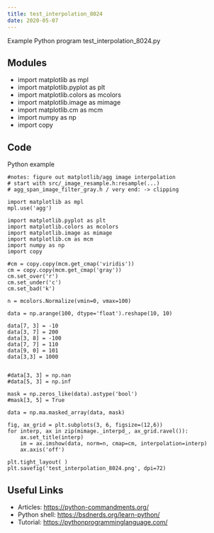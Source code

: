 ```yaml
---
title: test_interpolation_8024
date: 2020-05-07
---
```

Example Python program test_interpolation_8024.py

## Modules

* import matplotlib as mpl
* import matplotlib.pyplot as plt
* import matplotlib.colors as mcolors
* import matplotlib.image as mimage
* import matplotlib.cm as mcm
* import numpy as np
* import copy

## Code

Python example

    #notes: figure out matplotlib/agg image interpolation
    # start with src/_image_resample.h:resample(...)
    # agg_span_image_filter_gray.h / very end: -> clipping
    
    import matplotlib as mpl
    mpl.use('agg')
    
    import matplotlib.pyplot as plt
    import matplotlib.colors as mcolors
    import matplotlib.image as mimage
    import matplotlib.cm as mcm
    import numpy as np
    import copy
    
    #cm = copy.copy(mcm.get_cmap('viridis'))
    cm = copy.copy(mcm.get_cmap('gray'))
    cm.set_over('r')
    cm.set_under('c')
    cm.set_bad('k')
    
    n = mcolors.Normalize(vmin=0, vmax=100)
    
    data = np.arange(100, dtype='float').reshape(10, 10)
    
    data[7, 3] = -10
    data[3, 7] = 200
    data[3, 8] = -100
    data[7, 7] = 110
    data[9, 0] = 101
    data[3,3] = 1000
    
    
    #data[3, 3] = np.nan
    #data[5, 3] = np.inf
    
    mask = np.zeros_like(data).astype('bool')
    #mask[3, 5] = True
    
    data = np.ma.masked_array(data, mask)
    
    fig, ax_grid = plt.subplots(3, 6, figsize=(12,6))
    for interp, ax in zip(mimage._interpd_, ax_grid.ravel()):
        ax.set_title(interp)
        im = ax.imshow(data, norm=n, cmap=cm, interpolation=interp)
        ax.axis('off')
    
    plt.tight_layout( )
    plt.savefig('test_interpolation_8024.png', dpi=72)
    

## Useful Links

- Articles: https://python-commandments.org/
- Python shell: https://bsdnerds.org/learn-python/
- Tutorial: https://pythonprogramminglanguage.com/

